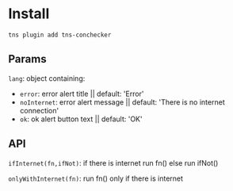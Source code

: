 # Install
```
tns plugin add tns-conchecker
```

## Params

`lang`: object containing:
- `error`: error alert title || default: 'Error'
- `noInternet`: error alert message || default: 'There is no internet connection'
- `ok`: ok alert button text || default: 'OK'

## API

`ifInternet(fn,ifNot)`: if there is internet run fn() else run ifNot()

`onlyWithInternet(fn)`: run fn() only if there is internet
